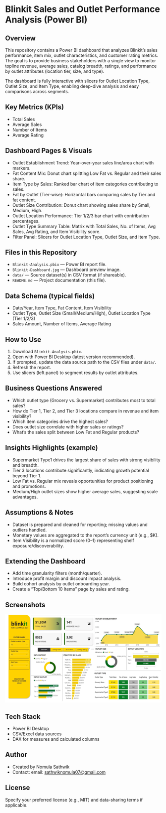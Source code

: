 # Blinkit Sales and Outlet Performance Analysis (Power BI)

## Overview
This repository contains a Power BI dashboard that analyzes Blinkit’s sales performance, item mix, outlet characteristics, and customer rating metrics. The goal is to provide business stakeholders with a single view to monitor topline revenue, average sales, catalog breadth, ratings, and performance by outlet attributes (location tier, size, and type).

The dashboard is fully interactive with slicers for Outlet Location Type, Outlet Size, and Item Type, enabling deep-dive analysis and easy comparisons across segments.

## Key Metrics (KPIs)
- Total Sales
- Average Sales
- Number of Items
- Average Rating

## Dashboard Pages & Visuals
- Outlet Establishment Trend: Year-over-year sales line/area chart with markers.
- Fat Content Mix: Donut chart splitting Low Fat vs. Regular and their sales share.
- Item Type by Sales: Ranked bar chart of item categories contributing to sales.
- Fat by Outlet (Tier-wise): Horizontal bars comparing sales by Tier and fat content.
- Outlet Size Contribution: Donut chart showing sales share by Small, Medium, High.
- Outlet Location Performance: Tier 1/2/3 bar chart with contribution percentages.
- Outlet Type Summary Table: Matrix with Total Sales, No. of Items, Avg Sales, Avg Rating, and Item Visibility score.
- Filter Panel: Slicers for Outlet Location Type, Outlet Size, and Item Type.

## Files in this Repository
- `Blinkit-Analysis.pbix` — Power BI report file.
- `Blinkit-Dashboard.jpg` — Dashboard preview image.
- `data/` — Source dataset(s) in CSV format (if shareable).
- `README.md` — Project documentation (this file).

## Data Schema (typical fields)
- Date/Year, Item Type, Fat Content, Item Visibility
- Outlet Type, Outlet Size (Small/Medium/High), Outlet Location Type (Tier 1/2/3)
- Sales Amount, Number of Items, Average Rating

## How to Use
1. Download `Blinkit-Analysis.pbix`.
2. Open with Power BI Desktop (latest version recommended).
3. If prompted, update the data source path to the CSV files under `data/`.
4. Refresh the report.
5. Use slicers (left panel) to segment results by outlet attributes.

## Business Questions Answered
- Which outlet type (Grocery vs. Supermarket) contributes most to total sales?
- How do Tier 1, Tier 2, and Tier 3 locations compare in revenue and item visibility?
- Which item categories drive the highest sales?
- Does outlet size correlate with higher sales or ratings?
- What’s the sales split between Low Fat and Regular products?

## Insights Highlights (example)
- Supermarket Type1 drives the largest share of sales with strong visibility and breadth.
- Tier 3 locations contribute significantly, indicating growth potential beyond Tier 1.
- Low Fat vs. Regular mix reveals opportunities for product positioning and promotions.
- Medium/High outlet sizes show higher average sales, suggesting scale advantages.

## Assumptions & Notes
- Dataset is prepared and cleaned for reporting; missing values and outliers handled.
- Monetary values are aggregated to the report’s currency unit (e.g., $K).
- Item Visibility is a normalized score (0–1) representing shelf exposure/discoverability.

## Extending the Dashboard
- Add time granularity filters (month/quarter).
- Introduce profit margin and discount impact analysis.
- Build cohort analysis by outlet onboarding year.
- Create a “Top/Bottom 10 Items” page by sales and rating.

## Screenshots
![Dashboard Preview](Blinkit-Dashboard.jpeg)

## Tech Stack
- Power BI Desktop
- CSV/Excel data sources
- DAX for measures and calculated columns

## Author
- Created by Nomula Sathwik
- Contact: email: sathwiknomula07@gmail.com

## License
Specify your preferred license (e.g., MIT) and data-sharing terms if applicable.
